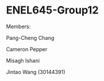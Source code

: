 # ENEL645-Group12

Members:

Pang-Cheng Chang

Cameron Pepper

Misagh Ishani

Jintao Wang (30144391)
